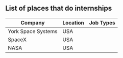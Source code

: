 ## List of places that do internships 
| Company | Location | Job Types
| --------|  ----- |  ----- | 
| York Space Systems | USA  | 
| SpaceX | USA 
| NASA | USA 

